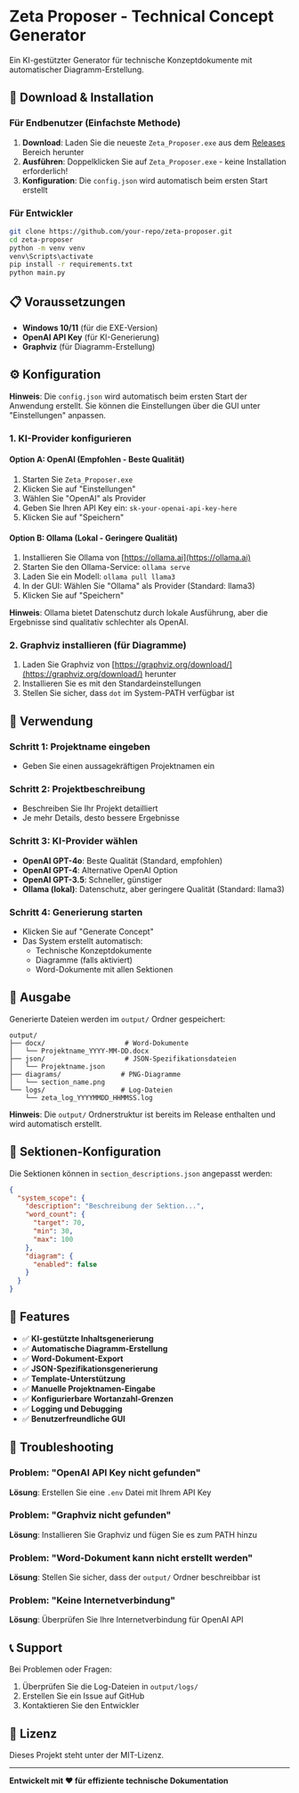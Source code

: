 # Zeta Proposer - Technical Concept Generator

Ein KI-gestützter Generator für technische Konzeptdokumente mit automatischer Diagramm-Erstellung.

## 🚀 Download & Installation

### Für Endbenutzer (Einfachste Methode)

1. **Download**: Laden Sie die neueste `Zeta_Proposer.exe` aus dem [Releases](https://github.com/your-repo/releases) Bereich herunter
2. **Ausführen**: Doppelklicken Sie auf `Zeta_Proposer.exe` - keine Installation erforderlich!
3. **Konfiguration**: Die `config.json` wird automatisch beim ersten Start erstellt

### Für Entwickler

```bash
git clone https://github.com/your-repo/zeta-proposer.git
cd zeta-proposer
python -m venv venv
venv\Scripts\activate
pip install -r requirements.txt
python main.py
```

## 📋 Voraussetzungen

- **Windows 10/11** (für die EXE-Version)
- **OpenAI API Key** (für KI-Generierung)
- **Graphviz** (für Diagramm-Erstellung)

## ⚙️ Konfiguration

**Hinweis**: Die `config.json` wird automatisch beim ersten Start der Anwendung erstellt. Sie können die Einstellungen über die GUI unter "Einstellungen" anpassen.

### 1. KI-Provider konfigurieren

#### Option A: OpenAI (Empfohlen - Beste Qualität)

1. Starten Sie `Zeta_Proposer.exe`
2. Klicken Sie auf "Einstellungen"
3. Wählen Sie "OpenAI" als Provider
4. Geben Sie Ihren API Key ein: `sk-your-openai-api-key-here`
5. Klicken Sie auf "Speichern"

#### Option B: Ollama (Lokal - Geringere Qualität)

1. Installieren Sie Ollama von [https://ollama.ai](https://ollama.ai)
2. Starten Sie den Ollama-Service: `ollama serve`
3. Laden Sie ein Modell: `ollama pull llama3`
4. In der GUI: Wählen Sie "Ollama" als Provider (Standard: llama3)
5. Klicken Sie auf "Speichern"

**Hinweis**: Ollama bietet Datenschutz durch lokale Ausführung, aber die Ergebnisse sind qualitativ schlechter als OpenAI.

### 2. Graphviz installieren (für Diagramme)

1. Laden Sie Graphviz von [https://graphviz.org/download/](https://graphviz.org/download/) herunter
2. Installieren Sie es mit den Standardeinstellungen
3. Stellen Sie sicher, dass `dot` im System-PATH verfügbar ist

## 🎯 Verwendung

### Schritt 1: Projektname eingeben

- Geben Sie einen aussagekräftigen Projektnamen ein

### Schritt 2: Projektbeschreibung

- Beschreiben Sie Ihr Projekt detailliert
- Je mehr Details, desto bessere Ergebnisse

### Schritt 3: KI-Provider wählen

- **OpenAI GPT-4o**: Beste Qualität (Standard, empfohlen)
- **OpenAI GPT-4**: Alternative OpenAI Option
- **OpenAI GPT-3.5**: Schneller, günstiger
- **Ollama (lokal)**: Datenschutz, aber geringere Qualität (Standard: llama3)

### Schritt 4: Generierung starten

- Klicken Sie auf "Generate Concept"
- Das System erstellt automatisch:
  - Technische Konzeptdokumente
  - Diagramme (falls aktiviert)
  - Word-Dokumente mit allen Sektionen

## 📁 Ausgabe

Generierte Dateien werden im `output/` Ordner gespeichert:

```
output/
├── docx/                    # Word-Dokumente
│   └── Projektname_YYYY-MM-DD.docx
├── json/                    # JSON-Spezifikationsdateien
│   └── Projektname.json
├── diagrams/               # PNG-Diagramme
│   └── section_name.png
└── logs/                   # Log-Dateien
    └── zeta_log_YYYYMMDD_HHMMSS.log
```

**Hinweis**: Die `output/` Ordnerstruktur ist bereits im Release enthalten und wird automatisch erstellt.

## 🔧 Sektionen-Konfiguration

Die Sektionen können in `section_descriptions.json` angepasst werden:

```json
{
  "system_scope": {
    "description": "Beschreibung der Sektion...",
    "word_count": {
      "target": 70,
      "min": 30,
      "max": 100
    },
    "diagram": {
      "enabled": false
    }
  }
}
```

## 🎨 Features

- ✅ **KI-gestützte Inhaltsgenerierung**
- ✅ **Automatische Diagramm-Erstellung**
- ✅ **Word-Dokument-Export**
- ✅ **JSON-Spezifikationsgenerierung**
- ✅ **Template-Unterstützung**
- ✅ **Manuelle Projektnamen-Eingabe**
- ✅ **Konfigurierbare Wortanzahl-Grenzen**
- ✅ **Logging und Debugging**
- ✅ **Benutzerfreundliche GUI**

## 🐛 Troubleshooting

### Problem: "OpenAI API Key nicht gefunden"

**Lösung**: Erstellen Sie eine `.env` Datei mit Ihrem API Key

### Problem: "Graphviz nicht gefunden"

**Lösung**: Installieren Sie Graphviz und fügen Sie es zum PATH hinzu

### Problem: "Word-Dokument kann nicht erstellt werden"

**Lösung**: Stellen Sie sicher, dass der `output/` Ordner beschreibbar ist

### Problem: "Keine Internetverbindung"

**Lösung**: Überprüfen Sie Ihre Internetverbindung für OpenAI API

## 📞 Support

Bei Problemen oder Fragen:

1. Überprüfen Sie die Log-Dateien in `output/logs/`
2. Erstellen Sie ein Issue auf GitHub
3. Kontaktieren Sie den Entwickler

## 📄 Lizenz

Dieses Projekt steht unter der MIT-Lizenz.

---

**Entwickelt mit ❤️ für effiziente technische Dokumentation**
